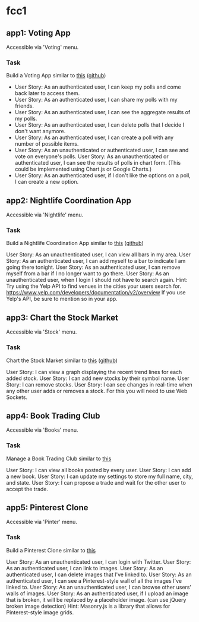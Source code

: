 # fcc1



## app1: Voting App
Accessible via 'Voting' menu.

### Task
Build a Voting App similar to [this](https://fcc-voting-arthow4n.herokuapp.com)
([github](https://github.com/arthow4n/fcc-voting.git))

+ User Story: As an authenticated user, I can keep my polls and come back later to access them.
+ User Story: As an authenticated user, I can share my polls with my friends.
+ User Story: As an authenticated user, I can see the aggregate results of my polls.
+ User Story: As an authenticated user, I can delete polls that I decide I don't want anymore.
+ User Story: As an authenticated user, I can create a poll with any number of possible items.
+ User Story: As an unauthenticated or authenticated user, I can see and vote on everyone's polls.
User Story: As an unauthenticated or authenticated user, I can see the results of polls in chart form. (This could be implemented using Chart.js or Google Charts.)
+ User Story: As an authenticated user, if I don't like the options on a poll, I can create a new option.



## app2: Nightlife Coordination App
Accessible via 'Nightlife' menu.

### Task
Build a Nightlife Coordination App
similar to [this](http://whatsgoinontonight.herokuapp.com)
([github](https://github.com/clnhll/whatstonight.git))

User Story: As an unauthenticated user, I can view all bars in my area.
User Story: As an authenticated user, I can add myself to a bar to indicate I am going there tonight.
User Story: As an authenticated user, I can remove myself from a bar if I no longer want to go there.
User Story: As an unauthenticated user, when I login I should not have to search again.
Hint: Try using the Yelp API to find venues in the cities your users search for.
https://www.yelp.com/developers/documentation/v2/overview
If you use Yelp's API, be sure to mention so in your app.

## app3: Chart the Stock Market
Accessible via 'Stock' menu.

### Task
Chart the Stock Market
similar to [this](http://watchstocks.herokuapp.com)
([github](https://github.com/VadimDez/watchstocks.git))

User Story: I can view a graph displaying the recent trend lines for each added stock.
User Story: I can add new stocks by their symbol name.
User Story: I can remove stocks.
User Story: I can see changes in real-time when any other user adds or removes a stock. For this you will need to use Web Sockets.



## app4: Book Trading Club
Accessible via 'Books' menu.

### Task
Manage a Book Trading Club
similar to [this](http://bookjump.herokuapp.com)

User Story: I can view all books posted by every user.
User Story: I can add a new book.
User Story: I can update my settings to store my full name, city, and state.
User Story: I can propose a trade and wait for the other user to accept the trade.



## app5: Pinterest Clone
Accessible via 'Pinter' menu.

### Task
Build a Pinterest Clone
similar to [this](https://midnight-dust.hyperdev.space)

User Story: As an unauthenticated user, I can login with Twitter.
User Story: As an authenticated user, I can link to images.
User Story: As an authenticated user, I can delete images that I've linked to.
User Story: As an authenticated user, I can see a Pinterest-style wall of all the images I've linked to.
User Story: As an unauthenticated user, I can browse other users' walls of images.
User Story: As an authenticated user, if I upload an image that is broken, it will be replaced by a placeholder image. (can use jQuery broken image detection)
Hint: Masonry.js is a library that allows for Pinterest-style image grids.
